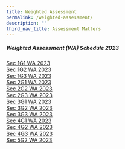 ```yaml
---
title: Weighted Assessment
permalink: /weighted-assessment/
description: ""
third_nav_title: Assessment Matters
---
```


##### Weighted Assessment (WA) Schedule 2023

[Sec 1G1 WA 2023](/files/1G1%20WA%202023.pdf)
<BR>
[Sec 1G2 WA 2023](/files/1G2%20WA%202023.pdf)
<BR>
[Sec 1G3 WA 2023](/files/1G3%20WA%202023.pdf)
<BR>
[Sec 2G1 WA 2023](/files/2G1%20WA%202023.pdf)
<BR>
[Sec 2G2 WA 2023](/files/2G2%20%20WA%202023.pdf)
<BR>
[Sec 2G3 WA 2023](/files/2G3%20WA%202023.pdf)
<BR>
[Sec 3G1 WA 2023](/files/3G1%20WA%202023.pdf)
<BR>
[Sec 3G2 WA 2023](/files/3G2%20WA%202023.pdf)
<BR>
[Sec 3G3 WA 2023](/files/3G3%20WA%202023.pdf)
<BR>
[Sec 4G1 WA 2023](/files/4G1%20WA%202023.pdf)
<BR>
[Sec 4G2 WA 2023](/files/4G2%20WA%202023.pdf)
<BR>
[Sec 4G3 WA 2023](/files/4G3%20WA%202023.pdf)
<BR>
[Sec 5G2 WA 2023](/files/5G2%20WA%202023.pdf)
<BR>